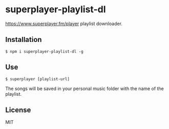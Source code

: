 # superplayer-playlist-dl
https://www.superplayer.fm/player playlist downloader.

## Installation

    $ npm i superplayer-playlist-dl -g

## Use

    $ superplayer [playlist-url]
    
The songs will be saved in your personal music folder with the name of the playlist.

## License
MIT
